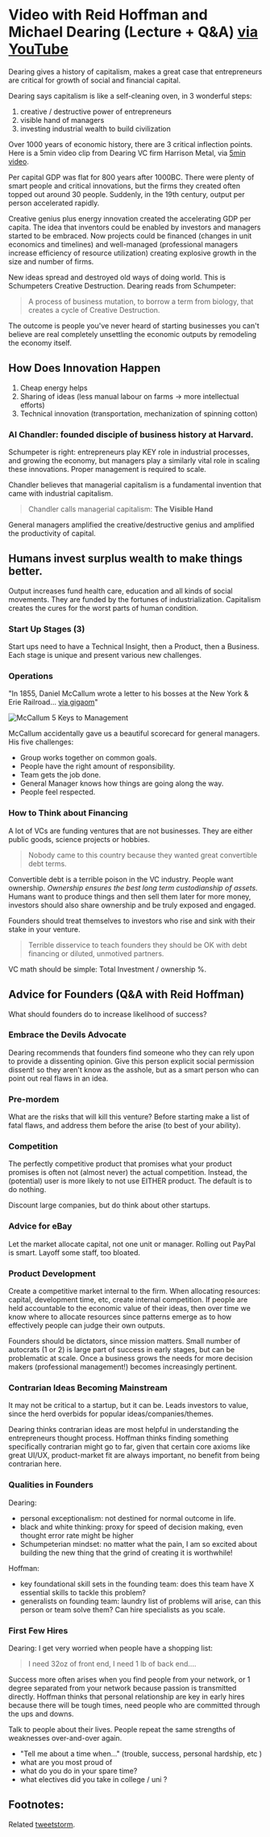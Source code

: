 # Video with Reid Hoffman and Michael Dearing (Lecture + Q&A) [via YouTube](https://www.youtube.com/watch?v=3vCdfa_aeI8&ab_channel=GreylockPartners)

Dearing gives a history of capitalism, makes a great case that entrepreneurs are critical for growth of social and financial capital. 

Dearing says capitalism is like a self-cleaning oven, in 3 wonderful steps:

1. creative / destructive power of entrepreneurs 
2. visible hand of managers
3. investing industrial wealth to build civilization 

Over 1000 years of economic history, there are 3 critical inflection points.  Here is a 5min video clip from Dearing VC firm Harrison Metal, via [5min video](https://www.harrisonmetal.com/library/capitalism).

Per capital GDP was flat for 800 years after 1000BC.  There were plenty of smart people and critical innovations, but the firms they created often topped out around 30 people.  Suddenly, in the 19th century, output per person accelerated rapidly. 

Creative genius plus energy innovation created the accelerating GDP per capita.  The idea that inventors could be enabled by investors and managers started to be embraced.  Now projects could be financed (changes in unit economics and timelines) and well-managed (professional managers increase efficiency of resource utilization) creating explosive growth in the size and number of firms.  

New ideas spread and destroyed old ways of doing world.  This is Schumpeters Creative Destruction.  Dearing reads from Schumpeter: 

> A process of business mutation, to borrow a term from biology, that creates a cycle of Creative Destruction.

The outcome is people you've never heard of starting businesses you can't believe are real completely unsettling the economic outputs by remodeling the economy itself.

## How Does Innovation Happen

1.  Cheap energy helps
2.  Sharing of ideas (less manual labour on farms -> more intellectual efforts)
3.  Technical innovation (transportation, mechanization of spinning cotton)

### Al Chandler: founded disciple of business history at Harvard.

Schumpeter is right: entrepreneurs play KEY role in industrial processes, and growing the economy, but managers play a similarly vital role in scaling these innovations.  Proper management is required to scale.

Chandler believes that managerial capitalism is a fundamental invention that came with industrial capitalism. 

> Chandler calls managerial capitalism: **The Visible Hand**

General managers amplified the creative/destructive genius and amplified the productivity of capital.

## Humans invest surplus wealth to make things better.

Output increases fund health care, education and all kinds of social movements.  They are funded by the fortunes of industrialization.  Capitalism creates the cures for the worst parts of human condition. 



### Start Up Stages (3)

Start ups need to have a Technical Insight, then a Product, then a Business.  Each stage is unique and present various new challenges. 

### Operations 

"In 1855, Daniel McCallum wrote a letter to his bosses at the New York & Erie Railroad... [via gigaom](https://gigaom.com/2014/12/07/what-a-letter-from-1855-can-teach-us-about-startups-today/)"

![McCallum 5 Keys to Management](https://pbs.twimg.com/media/CZ0wiKVUAAApTED.png:large)

McCallum accidentally gave us a beautiful scorecard for general managers.  His five challenges:

* Group works together on common goals.
* People have the right amount of responsibility.
* Team gets the job done.
* General Manager knows how things are going along the way.
* People feel respected.


### How to Think about Financing 

A lot of VCs are funding ventures that are not businesses.  They are either public goods, science projects or hobbies.

> Nobody came to this country because they wanted great convertible debt terms.

Convertible debt is a terrible poison in the VC industry.  People want ownership.  *Ownership ensures the best long term custodianship of assets.*  Humans want to produce things and then sell them later for more money, investors should also share ownership and be truly exposed and engaged.  

Founders should treat themselves to investors who rise and sink with their stake in your venture.

> Terrible disservice to teach founders they should be OK with debt financing or diluted, unmotived partners. 

VC math should be simple: Total Investment / ownership %.  

## Advice for Founders (Q&A with Reid Hoffman)

What should founders do to increase likelihood of success? 

### Embrace the Devils Advocate 

Dearing recommends that founders find someone who they can rely upon to provide a dissenting opinion.  Give this person explicit social permission dissent!  so they aren't know as the asshole, but as a smart person who can point out real flaws in an idea.

### Pre-mordem 

What are the risks that will kill this venture?  Before starting make a list of fatal flaws, and address them before the arise (to best of your ability).

### Competition 

The perfectly competitive product that promises what your product promises is often not (almost never) the actual competition.  Instead, the (potential) user is more likely to not use EITHER product.  The default is to do nothing.

Discount large companies, but do think about other startups.

### Advice for eBay

Let the market allocate capital, not one unit or manager.  Rolling out PayPal is smart.  Layoff some staff, too bloated. 

### Product Development 

Create a competitive market internal to the firm.  When allocating resources: capital, development time, etc, create internal competition.  If people are held accountable to the economic value of their ideas, then over time we know where to allocate resources since patterns emerge as to how effectively people can judge their own outputs. 

Founders should be dictators, since mission matters.  Small number of autocrats (1 or 2) is large part of success in early stages, but can be problematic at scale.  Once a business grows the needs for more decision makers (professional management!) becomes increasingly pertinent.

### Contrarian Ideas Becoming Mainstream 

It may not be critical to a startup, but it can be.  Leads investors to value, since the herd overbids for popular ideas/companies/themes.

Dearing thinks contrarian ideas are most helpful in understanding the entrepreneurs thought process.  Hoffman thinks finding something specifically contrarian might go to far, given that certain core axioms like great UI/UX, product-market fit are always important, no benefit from being contrarian here.

### Qualities in Founders

Dearing:
* personal exceptionalism: not destined for normal outcome in life.
* black and white thinking: proxy for speed of decision making, even thought error rate might be higher
* Schumpeterian mindset: no matter what the pain, I am so excited about building the new thing that the grind of creating it is worthwhile!

Hoffman: 
* key foundational skill sets in the founding team: does this team have X essential skills to tackle this problem?
* generalists on founding team: laundry list of problems will arise, can this person or team solve them?  Can hire specialists as you scale.

### First Few Hires 

Dearing: I get very worried when people have a shopping list: 

> I need 32oz of front end, I need 1 lb of back end....

Success more often arises when you find people from your network, or 1 degree separated from your network because passion is transmitted directly.  Hoffman thinks that personal relationship are key in early hires because there will be tough times, need people who are committed through the ups and downs. 

Talk to people about their lives.  People repeat the same strengths of weaknesses over-and-over again.  

* "Tell me about a time when..." (trouble, success, personal hardship, etc )
* what are you most proud of
* what do you do in your spare time?
* what electives did you take in college / uni ?



## Footnotes: 

Related [tweetstorm](https://twitter.com/Royal_Arse/status/692763282101395459). 



